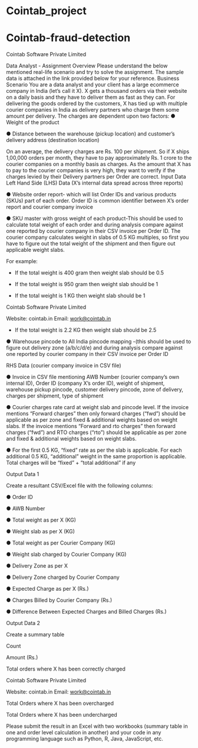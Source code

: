 # Cointab_project
# Cointab-fraud-detection
Cointab Software Private Limited

Data Analyst - Assignment
Overview
Please understand the below mentioned real-life scenario and try to solve the assignment.
The sample data is attached in the link provided below for your reference.
Business Scenario
You are a data analyst and your client has a large ecommerce company in India (let’s call it X). X gets a thousand orders via their website on a daily basis and they have to deliver them as fast as they can. For delivering the goods ordered by the customers, X has tied up with multiple courier companies in India as delivery partners who charge them some amount per delivery.
The charges are dependent upon two factors:
● Weight of the product

● Distance between the warehouse (pickup location) and customer’s delivery address (destination location)

On an average, the delivery charges are Rs. 100 per shipment. So if X ships 1,00,000 orders per month, they have to pay approximately Rs. 1 crore to the courier companies on a monthly basis as charges.
As the amount that X has to pay to the courier companies is very high, they want to verify if the charges levied by their Delivery partners per Order are correct.
Input Data
Left Hand Side (LHS) Data (X’s internal data spread across three reports)

● Website order report- which will list Order IDs and various products (SKUs) part of each order. Order ID is common identifier between X’s order report and courier company invoice

● SKU master with gross weight of each product-This should be used to calculate total weight of each order and during analysis compare against one reported by courier company in their CSV invoice per Order ID. The courier company calculates weight in slabs of 0.5 KG multiples, so first you have to figure out the total weight of the shipment and then figure out applicable weight slabs.

For example:

- If the total weight is 400 gram then weight slab should be 0.5

- If the total weight is 950 gram then weight slab should be 1

- If the total weight is 1 KG then weight slab should be 1

Cointab Software Private Limited

Website: cointab.in Email: work@cointab.in

- If the total weight is 2.2 KG then weight slab should be 2.5

● Warehouse pincode to All India pincode mapping -(this should be used to figure out delivery zone (a/b/c/d/e) and during analysis compare against one reported by courier company in their CSV invoice per Order ID

RHS Data (courier company invoice in CSV file)

● Invoice in CSV file mentioning AWB Number (courier company’s own internal ID), Order ID (company X’s order ID), weight of shipment, warehouse pickup pincode, customer delivery pincode, zone of delivery, charges per shipment, type of shipment

● Courier charges rate card at weight slab and pincode level. If the invoice mentions “Forward charges” then only forward charges (“fwd”) should be applicable as per zone and fixed & additional weights based on weight slabs. If the invoice mentions “Forward and rto charges” then forward charges (“fwd”) and RTO charges (“rto”) should be applicable as per zone and fixed & additional weights based on weight slabs.

● For the first 0.5 KG, “fixed” rate as per the slab is applicable. For each additional 0.5 KG, “additional” weight in the same proportion is applicable. Total charges will be “fixed” + “total additional” if any

Output Data 1

Create a resultant CSV/Excel file with the following columns:

● Order ID

● AWB Number

● Total weight as per X (KG)

● Weight slab as per X (KG)

● Total weight as per Courier Company (KG)

● Weight slab charged by Courier Company (KG)

● Delivery Zone as per X

● Delivery Zone charged by Courier Company

● Expected Charge as per X (Rs.)

● Charges Billed by Courier Company (Rs.)

● Difference Between Expected Charges and Billed Charges (Rs.)

Output Data 2

Create a summary table

Count

Amount (Rs.)

Total orders where X has been correctly charged

<count>

<total invoice amount>

Cointab Software Private Limited

Website: cointab.in Email: work@cointab.in

Total Orders where X has been overcharged

<count>

<total overcharging amount>

Total Orders where X has been undercharged

<count>

<total undercharging amount>


Please submit the result in an Excel with two workbooks (summary table in one and order level calculation in another) and your code in any programming language such as Python, R, Java, JavaScript, etc.

